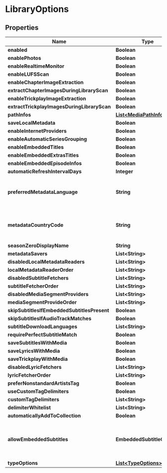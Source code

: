 

# LibraryOptions


## Properties

| Name | Type | Description | Notes |
|------------ | ------------- | ------------- | -------------|
|**enabled** | **Boolean** |  |  [optional] |
|**enablePhotos** | **Boolean** |  |  [optional] |
|**enableRealtimeMonitor** | **Boolean** |  |  [optional] |
|**enableLUFSScan** | **Boolean** |  |  [optional] |
|**enableChapterImageExtraction** | **Boolean** |  |  [optional] |
|**extractChapterImagesDuringLibraryScan** | **Boolean** |  |  [optional] |
|**enableTrickplayImageExtraction** | **Boolean** |  |  [optional] |
|**extractTrickplayImagesDuringLibraryScan** | **Boolean** |  |  [optional] |
|**pathInfos** | [**List&lt;MediaPathInfo&gt;**](MediaPathInfo.md) |  |  [optional] |
|**saveLocalMetadata** | **Boolean** |  |  [optional] |
|**enableInternetProviders** | **Boolean** |  |  [optional] |
|**enableAutomaticSeriesGrouping** | **Boolean** |  |  [optional] |
|**enableEmbeddedTitles** | **Boolean** |  |  [optional] |
|**enableEmbeddedExtrasTitles** | **Boolean** |  |  [optional] |
|**enableEmbeddedEpisodeInfos** | **Boolean** |  |  [optional] |
|**automaticRefreshIntervalDays** | **Integer** |  |  [optional] |
|**preferredMetadataLanguage** | **String** | Gets or sets the preferred metadata language. |  [optional] |
|**metadataCountryCode** | **String** | Gets or sets the metadata country code. |  [optional] |
|**seasonZeroDisplayName** | **String** |  |  [optional] |
|**metadataSavers** | **List&lt;String&gt;** |  |  [optional] |
|**disabledLocalMetadataReaders** | **List&lt;String&gt;** |  |  [optional] |
|**localMetadataReaderOrder** | **List&lt;String&gt;** |  |  [optional] |
|**disabledSubtitleFetchers** | **List&lt;String&gt;** |  |  [optional] |
|**subtitleFetcherOrder** | **List&lt;String&gt;** |  |  [optional] |
|**disabledMediaSegmentProviders** | **List&lt;String&gt;** |  |  [optional] |
|**mediaSegmentProvideOrder** | **List&lt;String&gt;** |  |  [optional] |
|**skipSubtitlesIfEmbeddedSubtitlesPresent** | **Boolean** |  |  [optional] |
|**skipSubtitlesIfAudioTrackMatches** | **Boolean** |  |  [optional] |
|**subtitleDownloadLanguages** | **List&lt;String&gt;** |  |  [optional] |
|**requirePerfectSubtitleMatch** | **Boolean** |  |  [optional] |
|**saveSubtitlesWithMedia** | **Boolean** |  |  [optional] |
|**saveLyricsWithMedia** | **Boolean** |  |  [optional] |
|**saveTrickplayWithMedia** | **Boolean** |  |  [optional] |
|**disabledLyricFetchers** | **List&lt;String&gt;** |  |  [optional] |
|**lyricFetcherOrder** | **List&lt;String&gt;** |  |  [optional] |
|**preferNonstandardArtistsTag** | **Boolean** |  |  [optional] |
|**useCustomTagDelimiters** | **Boolean** |  |  [optional] |
|**customTagDelimiters** | **List&lt;String&gt;** |  |  [optional] |
|**delimiterWhitelist** | **List&lt;String&gt;** |  |  [optional] |
|**automaticallyAddToCollection** | **Boolean** |  |  [optional] |
|**allowEmbeddedSubtitles** | **EmbeddedSubtitleOptions** | An enum representing the options to disable embedded subs. |  [optional] |
|**typeOptions** | [**List&lt;TypeOptions&gt;**](TypeOptions.md) |  |  [optional] |



